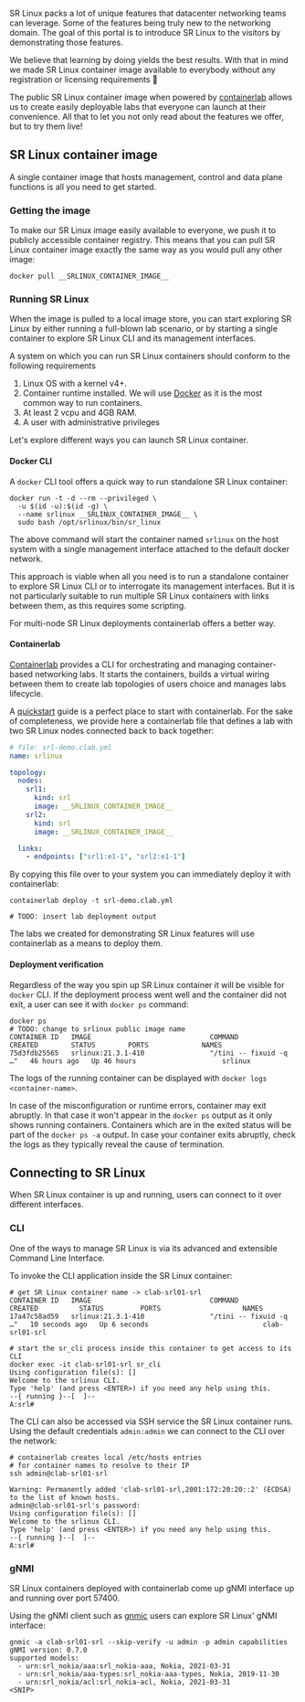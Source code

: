 SR Linux packs a lot of unique features that datacenter networking teams can leverage.
Some of the features being truly new to the networking domain.
The goal of this portal is to introduce SR Linux to the visitors by demonstrating those features.

We believe that learning by doing yields the best results. With that in mind we made SR Linux container image available to everybody without any registration or licensing requirements :partying_face:

The public SR Linux container image when powered by [containerlab](https://containerlab.srlinux.dev) allows us to create easily deployable labs that everyone can launch at their convenience. All that to let you not only read about the features we offer, but to try them live!

## SR Linux container image
A single container image that hosts management, control and data plane functions is all you need to get started.

### Getting the image
To make our SR Linux image easily available to everyone, we push it to publicly accessible container registry. This means that you can pull SR Linux container image exactly the same way as you would pull any other image:

```shell
docker pull __SRLINUX_CONTAINER_IMAGE__
```

### Running SR Linux
When the image is pulled to a local image store, you can start exploring SR Linux by either running a full-blown lab scenario, or by starting a single container to explore SR Linux CLI and its management interfaces.

A system on which you can run SR Linux containers should conform to the following requirements

1. Linux OS with a kernel v4+.
1. Container runtime installed. We will use [Docker](https://docs.docker.com/engine/install/) as it is the most common way to run containers.
1. At least 2 vcpu and 4GB RAM.
1. A user with administrative privileges

Let's explore different ways you can launch SR Linux container.

#### Docker CLI
A `docker` CLI tool offers a quick way to run standalone SR Linux container:

```shell
docker run -t -d --rm --privileged \
  -u $(id -u):$(id -g) \
  --name srlinux __SRLINUX_CONTAINER_IMAGE__ \
  sudo bash /opt/srlinux/bin/sr_linux
```

The above command will start the container named `srlinux` on the host system with a single management interface attached to the default docker network.

This approach is viable when all you need is to run a standalone container to explore SR Linux CLI or to interrogate its management interfaces. But it is not particularly suitable to run multiple SR Linux containers with links between them, as this requires some scripting.

For multi-node SR Linux deployments containerlab offers a better way.

#### Containerlab
[Containerlab](https://containerlab.srlinux.dev) provides a CLI for orchestrating and managing container-based networking labs. It starts the containers, builds a virtual wiring between them to create lab topologies of users choice and manages labs lifecycle.

A [quickstart](https://containerlab.srlinux.dev/quickstart/) guide is a perfect place to start with containerlab. For the sake of completeness, we provide here a containerlab file that defines a lab with two SR Linux nodes connected back to back together:

```yaml
# file: srl-demo.clab.yml
name: srlinux

topology:
  nodes:
    srl1:
      kind: srl
      image: __SRLINUX_CONTAINER_IMAGE__
    srl2:
      kind: srl
      image: __SRLINUX_CONTAINER_IMAGE__

  links:
    - endpoints: ["srl1:e1-1", "srl2:e1-1"]
```

By copying this file over to your system you can immediately deploy it with containerlab:

```shell
containerlab deploy -t srl-demo.clab.yml

# TODO: insert lab deployment output
```

The labs we created for demonstrating SR Linux features will use containerlab as a means to deploy them.

#### Deployment verification
Regardless of the way you spin up SR Linux container it will be visible for `docker` CLI. If the deployment process went well and the container did not exit, a user can see it with `docker ps` command:

```shell
docker ps
# TODO: change to srlinux public image name
CONTAINER ID   IMAGE                             COMMAND                  CREATED        STATUS        PORTS             NAMES
75d3fdb25565   srlinux:21.3.1-410                "/tini -- fixuid -q …"   46 hours ago   Up 46 hours                     srlinux
```

The logs of the running container can be displayed with `docker logs <container-name>`.

In case of the misconfiguration or runtime errors, container may exit abruptly. In that case it won't appear in the `docker ps` output as it only shows running containers. Containers which are in the exited status will be part of the `docker ps -a` output. In case your container exits abruptly, check the logs as they typically reveal the cause of termination.

## Connecting to SR Linux
When SR Linux container is up and running, users can connect to it over different interfaces.

### CLI
One of the ways to manage SR Linux is via its advanced and extensible Command Line Interface.

To invoke the CLI application inside the SR Linux container:

```shell
# get SR Linux container name -> clab-srl01-srl
CONTAINER ID   IMAGE                             COMMAND                  CREATED          STATUS         PORTS                    NAMES
17a47c58ad59   srlinux:21.3.1-410                "/tini -- fixuid -q …"   10 seconds ago   Up 6 seconds                            clab-srl01-srl

# start the sr_cli process inside this container to get access to its CLI
docker exec -it clab-srl01-srl sr_cli
Using configuration file(s): []
Welcome to the srlinux CLI.
Type 'help' (and press <ENTER>) if you need any help using this.
--{ running }--[  ]--                                                                                                                           
A:srl#
```

The CLI can also be accessed via SSH service the SR Linux container runs. Using the default credentials `admin:admin` we can connect to the CLI over the network:

```shell
# containerlab creates local /etc/hosts entries
# for container names to resolve to their IP
ssh admin@clab-srl01-srl

Warning: Permanently added 'clab-srl01-srl,2001:172:20:20::2' (ECDSA) to the list of known hosts.
admin@clab-srl01-srl's password: 
Using configuration file(s): []
Welcome to the srlinux CLI.
Type 'help' (and press <ENTER>) if you need any help using this.
--{ running }--[  ]--                                                                                                                           
A:srl#
```

### gNMI
SR Linux containers deployed with containerlab come up gNMI interface up and running over port 57400.

Using the gNMI client such as [gnmic](https://gnmic.kmrd.dev) users can explore SR Linux' gNMI interface:

```
gnmic -a clab-srl01-srl --skip-verify -u admin -p admin capabilities
gNMI version: 0.7.0
supported models:
  - urn:srl_nokia/aaa:srl_nokia-aaa, Nokia, 2021-03-31
  - urn:srl_nokia/aaa-types:srl_nokia-aaa-types, Nokia, 2019-11-30
  - urn:srl_nokia/acl:srl_nokia-acl, Nokia, 2021-03-31
<SNIP>
```

